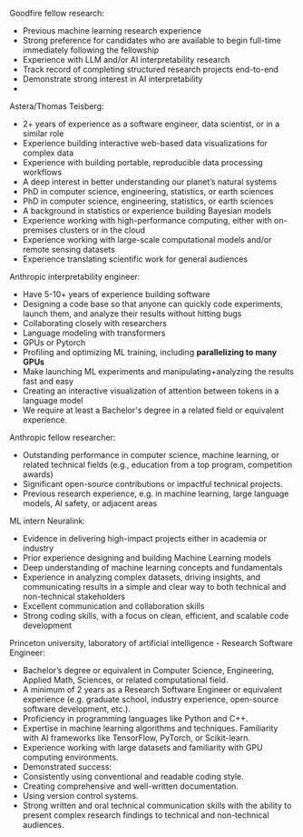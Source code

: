 Goodfire fellow research:
  -  Previous machine learning research experience
  -  Strong preference for candidates who are available to begin full-time immediately following the fellowship
  -  Experience with LLM and/or AI interpretability research
  -  Track record of completing structured research projects end-to-end
  -  Demonstrate strong interest in AI interpretability
  -  
Astera/Thomas Teisberg:
  -  2+ years of experience as a software engineer, data scientist, or in a similar role
  -  Experience building interactive web-based data visualizations for complex data
  -  Experience with building portable, reproducible data processing  workflows
  -  A deep interest in better understanding our planet’s natural systems
  -  PhD in computer science, engineering, statistics, or earth sciences
  -  PhD in computer science, engineering, statistics, or earth sciences
  -  A background in statistics or experience building Bayesian models
  -  Experience working with high-performance computing, either with on-premises clusters or in the cloud
  -  Experience working with large-scale computational models and/or remote sensing datasets
  -  Experience translating scientific work for general audiences

Anthropic interpretability engineer:
  -  Have 5-10+ years of experience building software
  -  Designing a code base so that anyone can quickly code experiments, launch them, and analyze their results without hitting bugs
  -  Collaborating closely with researchers
  -  Language modeling with transformers
  -  GPUs or Pytorch
  -  Profiling and optimizing ML training, including **parallelizing to many GPUs**
  -  Make launching ML experiments and manipulating+analyzing the results fast and easy
  -  Creating an interactive visualization of attention between tokens in a language model
  -  We require at least a Bachelor's degree in a related field or equivalent experience.

Anthropic fellow researcher:
  -  Outstanding performance in computer science, machine learning, or related technical fields (e.g., education from a top program, competition awards)  
  -  Significant open-source contributions or impactful technical projects.
  -  Previous research experience, e.g. in machine learning, large language models, AI safety, or adjacent areas

ML intern Neuralink:
  -  Evidence in delivering high-impact projects either in academia or industry
  -  Prior experience designing and building Machine Learning models
  -  Deep understanding of machine learning concepts and fundamentals
  -  Experience in analyzing complex datasets, driving insights, and communicating results in a simple and clear way to both technical and non-technical stakeholders
  -  Excellent communication and collaboration skills
  -  Strong coding skills, with a focus on clean, efficient, and scalable code development

Princeton university, laboratory of artificial intelligence - Research Software Engineer:
  - Bachelor’s degree or equivalent in Computer Science, Engineering, Applied Math, Sciences, or related computational field.
  - A minimum of 2 years as a Research Software Engineer or equivalent experience (e.g. graduate school, industry experience, open-source software development, etc.).
  - Proficiency in programming languages like Python and C++.
  - Expertise in machine learning algorithms and techniques. Familiarity with AI frameworks like TensorFlow, PyTorch, or Scikit-learn.
  - Experience working with large datasets and familiarity with GPU computing environments.
  - Demonstrated success:
  - Consistently using conventional and readable coding style.
  - Creating comprehensive and well-written documentation.
  - Using version control systems.
  - Strong written and oral technical communication skills with the ability to present complex research findings to technical and non-technical audiences.

